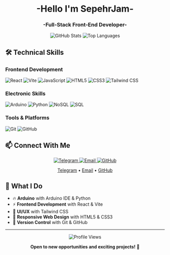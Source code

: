 <h1 align="center">-Hello I'm SepehrJam-</h1>
<h3 align="center">-Full-Stack Front-End Developer-</h3>

<p align="center">
  <img src="https://github-readme-stats.vercel.app/api?username=SepehrJam&show_icons=true&theme=radical" alt="GitHub Stats" />
  <img src="https://github-readme-stats.vercel.app/api/top-langs/?username=SepehrJam&layout=compact&theme=radical" alt="Top Languages" />
</p>

## 🛠️ Technical Skills

### **Frontend Development**
![React](https://img.shields.io/badge/React-20232A?style=for-the-badge&logo=react&logoColor=61DAFB)
![Vite](https://img.shields.io/badge/Vite-646CFF?style=for-the-badge&logo=vite&logoColor=white)
![JavaScript](https://img.shields.io/badge/JavaScript-F7DF1E?style=for-the-badge&logo=javascript&logoColor=black)
![HTML5](https://img.shields.io/badge/HTML5-E34F26?style=for-the-badge&logo=html5&logoColor=white)
![CSS3](https://img.shields.io/badge/CSS3-1572B6?style=for-the-badge&logo=css3&logoColor=white)
![Tailwind CSS](https://img.shields.io/badge/Tailwind_CSS-38B2AC?style=for-the-badge&logo=tailwind-css&logoColor=white)

### **Electronic Skills**
![Arduino](https://img.shields.io/badge/Arduino-47A248?style=for-the-badge&logo=Arduino&logoColor=white)
![Python](https://img.shields.io/badge/Python-DC382D?style=for-the-badge&logo=Python&logoColor=white)
![NoSQL](https://img.shields.io/badge/NoSQL-000000?style=for-the-badge&logo=databricks&logoColor=white)
![SQL](https://img.shields.io/badge/SQL-4479A1?style=for-the-badge&logo=postgresql&logoColor=white)

### **Tools & Platforms**
![Git](https://img.shields.io/badge/Git-F05032?style=for-the-badge&logo=git&logoColor=white)
![GitHub](https://img.shields.io/badge/GitHub-181717?style=for-the-badge&logo=github&logoColor=white)

## 📫 Connect With Me

<p align="center">
  <a href="https://t.me/SepehrGJM">
    <img src="https://img.shields.io/badge/Telegram-2CA5E0?style=for-the-badge&logo=telegram&logoColor=white" alt="Telegram" />
  </a>
  <a href="mailto:sghafarian674@gmail.com@gmail.com">
    <img src="https://img.shields.io/badge/Email-D14836?style=for-the-badge&logo=gmail&logoColor=white" alt="Email" />
  </a>
  <a href="https://github.com/SepehrJam">
    <img src="https://img.shields.io/badge/GitHub-181717?style=for-the-badge&logo=github&logoColor=white" alt="GitHub" />
  </a>
</p>

<p align="center">
  <a href="https://t.me/SepehrJam" target="_blank">Telegram</a> • 
  <a href="mailto:sghafarian674@gmail.com@gmail.com" target="_blank">Email</a> • 
  <a href="https://github.com/SepehrJam" target="_blank">GitHub</a>
</p>

## 🌟 What I Do

- 🔥 **Arduino** with Arduino IDE & Python
- ⚡ **Frontend Development** with React & Vite
- 🎨 **UI/UX** with Tailwind CSS
- 📱 **Responsive Web Design** with HTML5 & CSS3
- 🔄 **Version Control** with Git & GitHub

---

<div align="center">

<p align="center"> 
  <img src="https://komarev.com/ghpvc/?username=parsa-saadat&label=Profile%20Views&color=0e75b6&style=flat" alt="Profile Views" /> 
</p>

**Open to new opportunities and exciting projects!** 🚀

</div>
